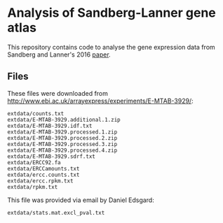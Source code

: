 # Analysis of Sandberg-Lanner gene atlas

This repository contains code to analyse the gene expression data from Sandberg
and Lanner's 2016
[paper](http://www.cell.com/cell/abstract/S0092-8674(16)30280-X).


## Files

These files were downloaded from http://www.ebi.ac.uk/arrayexpress/experiments/E-MTAB-3929/:

    extdata/counts.txt
    extdata/E-MTAB-3929.additional.1.zip
    extdata/E-MTAB-3929.idf.txt
    extdata/E-MTAB-3929.processed.1.zip
    extdata/E-MTAB-3929.processed.2.zip
    extdata/E-MTAB-3929.processed.3.zip
    extdata/E-MTAB-3929.processed.4.zip
    extdata/E-MTAB-3929.sdrf.txt
    extdata/ERCC92.fa
    extdata/ERCCamounts.txt
    extdata/ercc.counts.txt
    extdata/ercc.rpkm.txt
    extdata/rpkm.txt

This file was provided via email by Daniel Edsgard:

    extdata/stats.mat.excl_pval.txt

